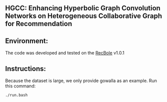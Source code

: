 ## HGCC: Enhancing Hyperbolic Graph Convolution Networks on Heterogeneous Collaborative Graph for Recommendation

## Environment:

The code was developed and tested on the [RecBole](https://github.com/RUCAIBox/RecBole) v1.0.1
<a name="instructions"/>

## Instructions:
Because the dataset is large, we only provide gowalla as an example. Run this command:
```
./run.bash 
```
